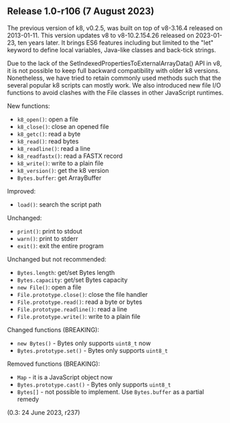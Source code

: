 Release 1.0-r106 (7 August 2023)
--------------------------------

The previous version of k8, v0.2.5, was built on top of v8-3.16.4 released on
2013-01-11. This version updates v8 to v8-10.2.154.26 released on 2023-01-23,
ten years later. It brings ES6 features including but limited to the "let"
keyword to define local variables, Java-like classes and back-tick strings.

Due to the lack of the SetIndexedPropertiesToExternalArrayData() API in v8, it
is not possible to keep full backward compatibility with older k8 versions.
Nonetheless, we have tried to retain commonly used methods such that the
several popular k8 scripts can mostly work. We also introduced new file I/O
functions to avoid clashes with the File classes in other JavaScript runtimes.

New functions:

 * `k8_open()`: open a file
 * `k8_close()`: close an opened file
 * `k8_getc()`: read a byte
 * `k8_read()`: read bytes
 * `k8_readline()`: read a line
 * `k8_readfastx()`: read a FASTX record
 * `k8_write()`: write to a plain file
 * `k8_version()`: get the k8 version
 * `Bytes.buffer`: get ArrayBuffer

Improved:

 * `load()`: search the script path

Unchanged:

 * `print()`: print to stdout
 * `warn()`: print to stderr
 * `exit()`: exit the entire program

Unchanged but not recommended:

 * `Bytes.length`: get/set Bytes length
 * `Bytes.capacity`: get/set Bytes capacity
 * `new File()`: open a file
 * `File.prototype.close()`: close the file handler
 * `File.prototype.read()`: read a byte or bytes
 * `File.prototype.readline()`: read a line
 * `File.prototype.write()`: write to a plain file

Changed functions (BREAKING):

 * `new Bytes()` - Bytes only supports `uint8_t` now
 * `Bytes.prototype.set()` - Bytes only supports `uint8_t`

Removed functions (BREAKING):

 * `Map` - it is a JavaScript object now
 * `Bytes.prototype.cast()` - Bytes only supports `uint8_t`
 * `Bytes[]` - not possible to implement. Use `Bytes.buffer` as a partial remedy

(0.3: 24 June 2023, r237)
